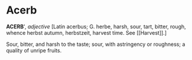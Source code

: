 # Acerb

**ACERB**', _adjective_ \[Latin acerbus; G. herbe, harsh, sour, tart, bitter, rough, whence herbst autumn, herbstzeit, harvest time. See [[Harvest]].\]

Sour, bitter, and harsh to the taste; sour, with astringency or roughness; a quality of unripe fruits.